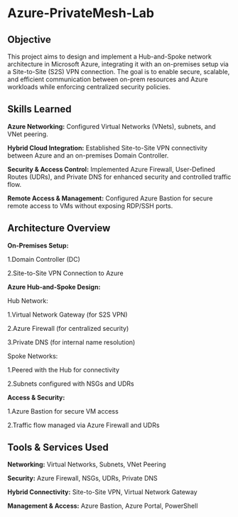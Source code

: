 # Azure-PrivateMesh-Lab

## Objective

This project aims to design and implement a Hub-and-Spoke network architecture in Microsoft Azure, integrating it with an on-premises setup via a Site-to-Site (S2S) VPN connection. The goal is to enable secure, scalable, and efficient communication between on-prem resources and Azure workloads while enforcing centralized security policies.

## Skills Learned

**Azure Networking:** Configured Virtual Networks (VNets), subnets, and VNet peering.

**Hybrid Cloud Integration:** Established Site-to-Site VPN connectivity between Azure and an on-premises Domain Controller.

**Security & Access Control:** Implemented Azure Firewall, User-Defined Routes (UDRs), and Private DNS for enhanced security and controlled traffic flow.

**Remote Access & Management:** Configured Azure Bastion for secure remote access to VMs without exposing RDP/SSH ports.


## Architecture Overview

**On-Premises Setup:**

1.Domain Controller (DC)

2.Site-to-Site VPN Connection to Azure

**Azure Hub-and-Spoke Design:**

Hub Network:

1.Virtual Network Gateway (for S2S VPN)

2.Azure Firewall (for centralized security)

3.Private DNS (for internal name resolution)


Spoke Networks:

1.Peered with the Hub for connectivity

2.Subnets configured with NSGs and UDRs


**Access & Security:**

1.Azure Bastion for secure VM access

2.Traffic flow managed via Azure Firewall and UDRs



## Tools & Services Used

**Networking:** Virtual Networks, Subnets, VNet Peering

**Security:** Azure Firewall, NSGs, UDRs, Private DNS

**Hybrid Connectivity:** Site-to-Site VPN, Virtual Network Gateway

**Management & Access:** Azure Bastion, Azure Portal, PowerShell
